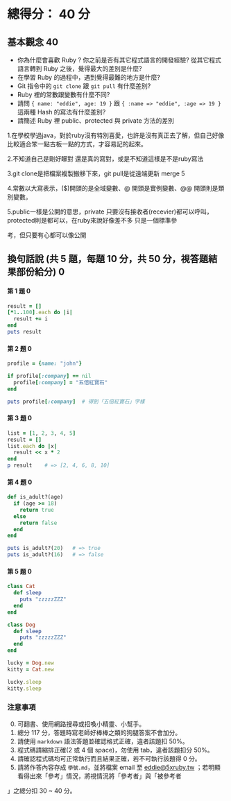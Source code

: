 # 總得分： 40 分

## 基本觀念 40
* 你為什麼會喜歡 Ruby ? 你之前是否有其它程式語言的開發經驗? 從其它程式語言轉到 Ruby 之後，覺得最大的差別是什麼?
* 在學習 Ruby 的過程中，遇到覺得最難的地方是什麼?
* Git 指令中的 `git clone` 跟 `git pull` 有什麼差別?
* Ruby 裡的常數跟變數有什麼不同?
* 請問 `{ name: "eddie", age: 19 }` 跟 `{ :name => "eddie", :age => 19 }` 這兩種 Hash 的寫法有什麼差別?
* 請簡述 Ruby 裡 public、protected 與 private 方法的差別


1.在學校學過java，對於ruby沒有特別喜愛，也許是沒有真正去了解，但自己好像比較適合笨一點古板一點的方式，才容易記的起來。

2.不知道自己是剛好矇對 還是真的寫對，或是不知道這樣是不是ruby寫法

3.git clone是把檔案複製搬移下來，git pull是從遠端更新 merge 5

4.常數以大寫表示，($)開頭的是全域變數、@ 開頭是實例變數、@@ 開頭則是類別變數。

5.public一樣是公開的意思，private 只要沒有接收者(recevier)都可以呼叫，protected則是都可以，在ruby來說好像差不多 只是一個標準參

考，但只要有心都可以像公開



## 換句話說 (共 5 題，每題 10 分，共 50 分，視答題結果部份給分) 0

#### 第 1 題 0

```ruby
result = []
[*1..100].each do |i|
  result += i
end
puts result
```

#### 第 2 題 0

```ruby
profile = {name: "john"}

if profile[:company] == nil
  profile[:company] = "五倍紅寶石"
end

puts profile[:company]  # 得到「五倍紅寶石」字樣
```

#### 第 3 題 0

```ruby
list = [1, 2, 3, 4, 5]
result = []
list.each do |x|
  result << x * 2
end
p result    # => [2, 4, 6, 8, 10]
```

#### 第 4 題 0

```ruby
def is_adult?(age)
  if (age >= 18)
    return true
  else
    return false
  end
end

puts is_adult?(20)   # => true
puts is_adult?(16)   # => false
```

#### 第 5 題 0

```ruby
class Cat
  def sleep
    puts "zzzzzZZZ"
  end
end

class Dog
  def sleep
    puts "zzzzzZZZ"
  end
end

lucky = Dog.new
kitty = Cat.new

lucky.sleep
kitty.sleep
```

### 注意事項

0. 可翻書、使用網路搜尋或招喚小精靈、小幫手。
1. 總分 117 分，答題時寫老師好棒棒之類的狗腿答案不會加分。
2. 請使用 `markdown` 語法答題並確認格式正確，違者該題扣 50%。
3. 程式碼請縮排正確(2 或 4 個 space)，勿使用 tab，違者該題扣分 50%。
4. 請確認程式碼均可正常執行而且結果正確，若不可執行該題得 0 分。
5. 請將作答內容存成 `學號.md`，並將檔案 email 至 eddie@5xruby.tw ；若明顯看得出來「參考」情況，將視情況將「參考者」與「被參考者

」之總分扣 30 ~ 40 分。
